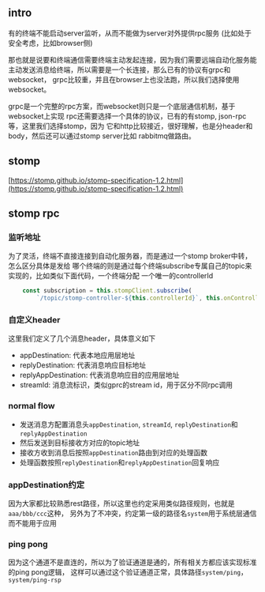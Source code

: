 
## intro

有的终端不能启动server监听，从而不能做为server对外提供rpc服务
(比如处于安全考虑，比如browser侧)

那也就是说要和终端通信需要终端主动发起连接，因为我们需要远端自动化服务能
主动发送消息给终端，所以需要是一个长连接，那么已有的协议有grpc和websocket，
grpc比较重，并且在browser上也没法跑，所以我们选择使用websocket。

grpc是一个完整的rpc方案，而websocket则只是一个底层通信机制，基于websocket上实现
rpc还需要选择一个具体的协议，已有的有stomp, json-rpc等，这里我们选择stomp，因为
它和http比较接近，很好理解，也是分header和body，然后还可以通过stomp server比如
rabbitmq做路由。

## stomp

[https://stomp.github.io/stomp-specification-1.2.html](https://stomp.github.io/stomp-specification-1.2.html)

## stomp rpc

### 监听地址

为了灵活，终端不直接连接到自动化服务器，而是通过一个stomp broker中转，怎么区分具体是发给
哪个终端的则是通过每个终端subscribe专属自己的topic来实现的，比如类似下面代码，一个终端分配
一个唯一的controllerId

```ts
    const subscription = this.stompClient.subscribe(
        `/topic/stomp-controller-${this.controllerId}`, this.onControllerMessage.bind(this));
```

### 自定义header

这里我们定义了几个消息header，具体意义如下

- appDestination: 代表本地应用层地址
- replyDestination: 代表消息响应目标地址
- replyAppDestination: 代表消息响应目的应用层地址
- streamId: 消息流标识，类似gprc的stream id，用于区分不同rpc调用

### normal flow

- 发送消息方配置消息头`appDestination`, `streamId`, `replyDestination`和`replyAppDestination`
- 然后发送到目标接收方对应的topic地址
- 接收方收到消息后按照`appDestination`路由到对应的处理函数
- 处理函数按照`replyDestination`和`replyAppDestination`回复响应

### appDestination约定

因为大家都比较熟悉rest路径，所以这里也约定采用类似路径规则，也就是`aaa/bbb/ccc`这种，
另外为了不冲突，约定第一级的路径名`system`用于系统层通信而不能用于应用

### ping pong

因为这个通道不是直连的，所以为了验证通道是通的，所有相关方都应该实现标准的ping pong逻辑，
这样可以通过这个验证通道正常，具体路径`system/ping`，`system/ping-rsp`
